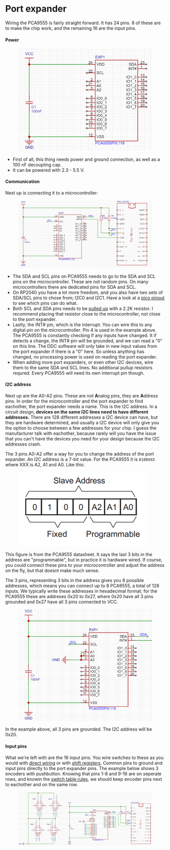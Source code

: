 # Port expander

Wiring the PCA9555 is fairly straight forward. It has 24 pins. 8 of these are to make the chip work, and the remaining 16 are the input pins.

#### Power

<figure><img src="../../.gitbook/assets/image (92).png" alt=""><figcaption></figcaption></figure>

* First of all, this thing needs power and ground connection, as well as a 100 nF decoupling cap.&#x20;
* It can be powered with 2.3 - 5.5 V.&#x20;

#### Communication

Next up is connecting it to a microcontroller:

<figure><img src="../../.gitbook/assets/image (93).png" alt=""><figcaption></figcaption></figure>

* The SDA and SCL pins on PCA9555 needs to go to the SDA and SCL pins on the microcontroller. These are not random pins. On many microcontrollers there are dedicated pins for SDA and SCL.
* On RP2040 you have a lot more freedom, and you also have two sets of SDA/SCL pins to chose from; I2C0 and I2C1. Have a look at a [pico pinout](https://microcontrollerslab.com/wp-content/uploads/2021/01/Raspberry-Pi-Pico-pinout-diagram.svg) to see which pins can do what.&#x20;
* Both SCL and SDA pins needs to be [pulled up](shift-registers.md#pull-up-resistors) with a 2.2K resistor. I recommend placing that resistor close to the microcontroller, not close to the port expander.&#x20;
* Lastly, the INT# pin, which is the interrupt. You can wire this to any digital pin on the microcontroller. Pin 4 is used in the example above. The PCA9555 is constantly checking if any inputs have changed. It if detects a change, the INT# pin will be grounded, and we can read a "0" on this line. The DDC software will only take in new input values from the port expander if there is a "0" here. So unless anything has changed, no processing power is used on reading the port expander.&#x20;
* When adding more port expanders, or even other I2C devices, wire them to the same SDA and SCL lines. No additional pullup resistors requred. Every PCA9555 will need its own interrupt pin though.&#x20;

#### I2C address

Next up are the A0-A2 pins. These are not **A**nalog pins, they are **A**ddress pins. In order for the microcontroller and the port expander to find eachother, the port expander needs a name. This is the I2C address. In a circuit design, **devices on the same I2C lines need to have different addresses.** There are 128 different addresses a I2C device can have, but they are hardware determined, and usually a I2C device will only give you the option to choose between a few addresses for your chip. I guess the manufacturer talk with eachother, because rarely will you have the issue that you can't have the devices you need for your design because the I2C addresses crash.&#x20;

The 3 pins A0-A2 offer a way for you to change the address of the port expander. An I2C address is a 7-bit value. For the PCA9555 it is `0100XXX` where XXX is A2, A1 and A0. Like this:&#x20;

<figure><img src="../../.gitbook/assets/image (81).png" alt=""><figcaption></figcaption></figure>

This figure is from the PCA9555 datasheet. It says the last 3 bits in the address are "programmable", but in practice it is hardware wired. If course, you could connect these pins to your microcontroller and adjust the address on the fly, but that doesnt make much sense.&#x20;

The 3 pins, representing 3 bits in the address gives you 8 possible addresses, which means you can connect up to 8 PCA9555, a total of 128 inputs. We typically write these addresses in hexadecimal format; for the PCA9555 these are addreses 0x20 to 0x27, where 0x20 have all 3 pins grounded and 0x27 have all 3 pins connected to VCC.&#x20;

<figure><img src="../../.gitbook/assets/image (85).png" alt=""><figcaption></figcaption></figure>

In the example above, all 3 pins are grounded. The I2C address will be 0x20.&#x20;

#### Input pins

What we're left with are the 16 input pins. You wire switches to these as you would with [direct wiring](non-matrix-wiring.md) or with [shift registers](shift-registers.md). Common pins to ground and input pins directly to the port expander pins. The example below shows 3 encoders with pushbutton. Knowing that pins 1-8 and 9-16 are on seperate rows, and knowin the [switch table rules](../../1.-project-planning/switch-inputs/matrix.md#rules), we should keep encoder pins next to eachother and on the same row.&#x20;

<figure><img src="../../.gitbook/assets/image (95).png" alt=""><figcaption></figcaption></figure>
